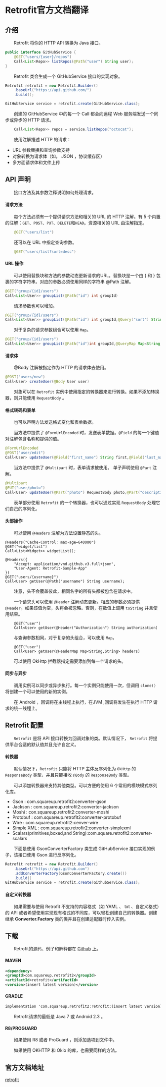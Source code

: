 # Retrofit官方文档翻译

## 介绍
　　Retrofit 将你的 HTTP API 转换为 Java 接口。
```java
public interface GitHubService {
  	@GET("users/{user}/repos")
  	Call<List<Repo>> listRepos(@Path("user") String user);
}
```
　　Retrofit 类会生成一个 GitHubService 接口的实现对象。
```java
Retrofit retrofit = new Retrofit.Builder()
    .baseUrl("https://api.github.com/")
    .build();

GitHubService service = retrofit.create(GitHubService.class);
```
　　创建的 GitHubService 中的每一个 Call 都会向远程 Web 服务端发送一个同步或异步的 HTTP 请求。
```java
	Call<List<Repo>> repos = service.listRepos("octocat");
```
　　使用注解描述 HTTP 的请求：
* URL 参数替换和查询参数支持
* 对象转换为请求体（如， JSON ，协议缓存区）
* 多方面请求体和文件上传

## API 声明
　　接口方法及其参数注释说明如何处理请求。

#### 请求方法
　　每个方法必须有一个提供请求方法和相关的 URL 的 HTTP 注解。有 5 个内置的注解：`GET`、`POST`、`PUT`、`DELETE`和`HEAD`。资源相关的 URL 由注解指定。
```java
	@GET("users/list")
```
　　还可以在 URL 中指定查询参数。
```java
	@GET("users/list?sort=desc")
```

#### URL 操作
　　可以使用替换块和方法的参数动态更新请求的URL。替换块是一个由 { 和 } 包裹的字符字符串。对应的参数必须使用同样的字符串 @Path 注解。
```java
@GET("group/{id}/users")
Call<List<User>> groupList(@Path("id") int groupId)
```
　　请求参数也可以增加。
```java
@GET("group/{id}/users")
Call<List<User>> groupList(@Path("id") int groupId,@Query("sort") String sort)
```
　　对于复杂的请求参数组合可以使用 `Map`。
```java
@GET("group/{id}/users")
Call<List<User>> groupList(@Path("id")int groupId,@QueryMap Map<String,String> options);
```

#### 请求体
　　@Body 注解被指定作为 HTTP 的请求体去使用。
```java
@POST("users/new")
Call<User> createUser(@Body User user)
```
　　对象可以在 `Retrofit` 实例中使用指定的转换器来进行转换。如果不添加转换器，则只能使用 `RequestBody` 。

#### 格式转码和表单
　　也可以声明方法发送格式变化和表单数据。　　

　　当方法中提供了 `@FormUrlEncoded` 时，发送表单数据。`@Field` 的每一个键值对注解包含名称和提供的值。

```java
@FormUrlEncoded
@POST("user/edit")
Call<User> updateUser(@Field("first_name") String first,@Field("last_name") String last)
```
　　当方法中提供了 `@Multipart` 时，表单请求被使用。 单子声明使用 `@Part` 注解。
```java
@Multipart
@PUT("user/photo")
Call<User> updateUser(@Part("photo") RequestBody photo,@Part("description") RequestBody description);
```
　　表单部分使用 `Retrofit` 的一个转换器，也可以通过实现 `RequestBody` 处理它们自己的序列化。

#### 头部操作
　　可以使用 `@Headers` 注解为方法设置静态的头。
```
@Headers("Cache-Control: max-age=640000")
@GET("widget/list")
Call<List<Widget>> widgetList();
```
```
@Headers({
	"Accept: application/vnd.github.v3.full+json",
	"User-Agent: Retrofit-Sample-App"
})
@GET("users/{username}")
Call<User> getUser(@Path("username") String username);
```
　　注意，头不会覆盖彼此，相同名字的所有头都被包含在请求中。

　　一个请求头可以使用 `@Header` 注解动态更新。相应的参数必须提供 `@Header`。如果该值为空，头将会被忽略。否则，在数值上调用 `toString` 并且使用结果。

```
	@GET("user")
	Call<User> getUser(@Header("Authorization") String authorization)
```
　　与查询参数相同，对于复杂的头组合，可以使用 `Map`。
```
	@GET("user")
	Call<User> getUser(@HeaderMap Map<String,String> headers)
```
　　可以使用 OkHttp 拦截器指定需要添加到每一个请求的头。

#### 同步与异步
　　调用实例可以同步或异步执行。每一个实例只能使用一次，但调用 `clone()` 将创建一个可以使用的新的实例。

　　在 Android ，回调将在主线程上执行，在JVM ,回调将发生在执行 HTTP 请求的统一线程上。

## Retrofit 配置
　　`Retrofit` 是将 API 接口转换为回调对象的类。默认情况下， `Retrofit` 将提供平台合适的默认值并且允许自定义。

#### 转换器
　　默认情况下，`Retrofit` 只能将 HTTP 主体反序列化为 `OkHttp` 的 `ResponseBody` 类型，并且只能接收 `@Body` 的 `ResponseBody` 类型。

　　可以添加转换器来支持其他类型。可以方便的使用 6 个常用的模块模式序列化库。

* Gson : com.squareup.retrofit2:cenverter-gson
* Jackson : com.squareup.retrofit2:converter-jackson
* Moshi : con.squareup.retrofit2:converter-moshi
* Protobuf : com.squareup.retrofit2:converter-protobuf
* Wire : com.squareup.retrofit2:cenver-wire
* Simple XML : com.squareup.retrofir2:converter-simplexml
* Scalars(primitives,boxed,and String):com.square.retrofit2:converter-scalars

　　下面是使用 GsonConverterFactory 类生成 GitHubService 接口实现的例子，该接口使用 Gson 进行反序列化。

```java
Retrofit retrofit = new Retrofit.Builder()
	.baseUrl("https://api.github.com")
	.addConverterFactory(GsonConverterFactory.create())
	.build()
GitHubService service = retrofit.create(GithubService.class);
```

#### 自定义转换器
　　如果需要与使用 Retrofit 不支持的内容格式（如 YAML 、 txt 、自定义格式）的 API 或者希望使用实现现有格式的不同库，可以轻松创建自己的转换器。创建继承 **Converter.Factory** 类的类并且在创建适配器时传入实例。

## 下载
　　Retrofit的源码、例子和解释都在 [Github](https://github.com/square/retrofit) 上。

#### MAVEN
```xml
<dependency>
<groupId>com.squareup.retrofit2</groupId>
<artifactId>retrofit</artifactId>
<version>(insert latest version)</version>
```

#### GRADLE
```xml
implementation 'com.squareup.retrofit2:retrofit:(insert latest version)'
```
　　Retrofit请求的最低是 Java 7 或 Android 2.3 。

#### R8/PROGUARD
　　如果使用 R8 或者 ProGuard ，则添加选项到文件中。

　　如果使用 OKHTTP 和 Okio 的库，也需要同样的方法。



## 官方文档地址

[retrofit](http://square.github.io/retrofit/)

























